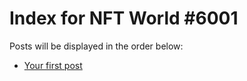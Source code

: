 # Index for NFT World #6001
Posts will be displayed in the order below:

- [Your first post](./001-first.md)

